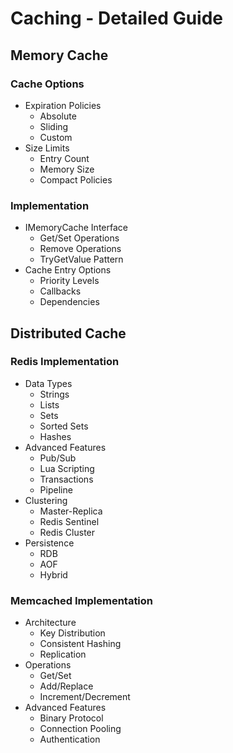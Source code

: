 # Caching - Detailed Guide

## Memory Cache
### Cache Options
- Expiration Policies
  - Absolute
  - Sliding
  - Custom
- Size Limits
  - Entry Count
  - Memory Size
  - Compact Policies

### Implementation
- IMemoryCache Interface
  - Get/Set Operations
  - Remove Operations
  - TryGetValue Pattern
- Cache Entry Options
  - Priority Levels
  - Callbacks
  - Dependencies

## Distributed Cache
### Redis Implementation
- Data Types
  - Strings
  - Lists
  - Sets
  - Sorted Sets
  - Hashes
- Advanced Features
  - Pub/Sub
  - Lua Scripting
  - Transactions
  - Pipeline
- Clustering
  - Master-Replica
  - Redis Sentinel
  - Redis Cluster
- Persistence
  - RDB
  - AOF
  - Hybrid

### Memcached Implementation
- Architecture
  - Key Distribution
  - Consistent Hashing
  - Replication
- Operations
  - Get/Set
  - Add/Replace
  - Increment/Decrement
- Advanced Features
  - Binary Protocol
  - Connection Pooling
  - Authentication
